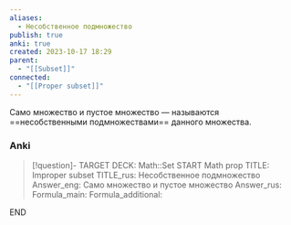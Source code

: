 ```yaml
---
aliases:
  - Несобственное подмножество
publish: true
anki: true
created: 2023-10-17 18:29
parent:
  - "[[Subset]]"
connected:
  - "[[Proper subset]]"
---
```

Cамо множество и пустое множество — называются ==несобственными подмножествами== данного множества.


### Anki
> [!question]-
TARGET DECK: Math::Set
START
Math prop
TITLE: Improper subset
TITLE_rus: Несобственное подмножество
Answer_eng: Cамо множество и пустое множество
Answer_rus: 
Formula_main: 
Formula_additional:
<!--ID: 1699130367605-->
END












